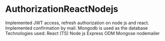 # AuthorizationReactNodejs
Implemented JWT access, refresh authorization on node js and react.
Implemented confirmation by mail.
Mongodb is used as the database
Technologies used:
React (TS)
Node js Express
ODM Mongose
nodemailer
